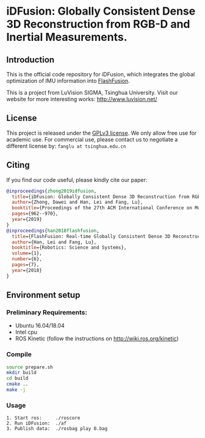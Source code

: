 # iDFusion: Globally Consistent Dense 3D Reconstruction from RGB-D and Inertial Measurements.

## Introduction
This is the official code repository for iDFusion, which integrates the global optimization of IMU information into [FlashFusion](https://github.com/THU-luvision/Flashfusion).

This is a project from LuVision SIGMA, Tsinghua University. Visit our website for more interesting works: http://www.luvision.net/

## License
This project is released under the [GPLv3 license](LICENSE). We only allow free use for academic use. For commercial use, please contact us to negotiate a different license by: `fanglu at tsinghua.edu.cn`

## Citing

If you find our code useful, please kindly cite our paper:

```bibtex
@inproceedings{zhong2019idfusion,
  title={iDFusion: Globally Consistent Dense 3D Reconstruction from RGB-D and Inertial Measurements},
  author={Zhong, Dawei and Han, Lei and Fang, Lu},
  booktitle={Proceedings of the 27th ACM International Conference on Multimedia},
  pages={962--970},
  year={2019}
}
@inproceedings{han2018flashfusion,
  title={FlashFusion: Real-time Globally Consistent Dense 3D Reconstruction using CPU Computing.},
  author={Han, Lei and Fang, Lu},
  booktitle={Robotics: Science and Systems},
  volume={1},
  number={6},
  pages={7},
  year={2018}
}

```

## Environment setup

### Preliminary Requirements:
* Ubuntu 16.04/18.04
* Intel cpu 
* ROS Kinetic (follow the instructions on http://wiki.ros.org/kinetic)

### Compile

```bash
source prepare.sh
mkdir build
cd build
cmake ..
make -j
```

### Usage 
```
1. Start ros:     ./roscore
2. Run iDFusion:  ./af
3. Publish data:  ./rosbag play 0.bag
```
